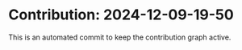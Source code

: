 # Contribution: 2024-12-09-19-50
This is an automated commit to keep the contribution graph active.

